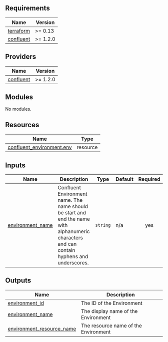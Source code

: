 <!-- BEGIN_TF_DOCS -->
## Requirements

| Name | Version |
|------|---------|
| <a name="requirement_terraform"></a> [terraform](#requirement\_terraform) | >= 0.13 |
| <a name="requirement_confluent"></a> [confluent](#requirement\_confluent) | >= 1.2.0 |

## Providers

| Name | Version |
|------|---------|
| <a name="provider_confluent"></a> [confluent](#provider\_confluent) | >= 1.2.0 |

## Modules

No modules.

## Resources

| Name | Type |
|------|------|
| [confluent_environment.env](https://registry.terraform.io/providers/confluentinc/confluent/latest/docs/resources/environment) | resource |

## Inputs

| Name | Description | Type | Default | Required |
|------|-------------|------|---------|:--------:|
| <a name="input_environment_name"></a> [environment\_name](#input\_environment\_name) | Confluent Environment name. The name should be start and end the name with alphanumeric characters and can contain hyphens and underscores. | `string` | n/a | yes |

## Outputs

| Name | Description |
|------|-------------|
| <a name="output_environment_id"></a> [environment\_id](#output\_environment\_id) | The ID of the Environment |
| <a name="output_environment_name"></a> [environment\_name](#output\_environment\_name) | The display name of the Environment |
| <a name="output_environment_resource_name"></a> [environment\_resource\_name](#output\_environment\_resource\_name) | The resource name of the Environment |
<!-- END_TF_DOCS -->

